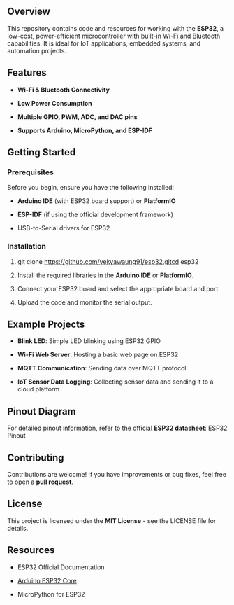 Overview
--------

This repository contains code and resources for working with the **ESP32**, a low-cost, power-efficient microcontroller with built-in Wi-Fi and Bluetooth capabilities. It is ideal for IoT applications, embedded systems, and automation projects.

Features
--------

*   **Wi-Fi & Bluetooth Connectivity**
    
*   **Low Power Consumption**
    
*   **Multiple GPIO, PWM, ADC, and DAC pins**
    
*   **Supports Arduino, MicroPython, and ESP-IDF**
    

Getting Started
---------------

### Prerequisites

Before you begin, ensure you have the following installed:

*   **Arduino IDE** (with ESP32 board support) or **PlatformIO**
    
*   **ESP-IDF** (if using the official development framework)
    
*   USB-to-Serial drivers for ESP32
    

### Installation

1.  git clone https://github.com/yekyawaung91/esp32.gitcd esp32
    
2.  Install the required libraries in the **Arduino IDE** or **PlatformIO**.
    
3.  Connect your ESP32 board and select the appropriate board and port.
    
4.  Upload the code and monitor the serial output.
    

Example Projects
----------------

*   **Blink LED**: Simple LED blinking using ESP32 GPIO
    
*   **Wi-Fi Web Server**: Hosting a basic web page on ESP32
    
*   **MQTT Communication**: Sending data over MQTT protocol
    
*   **IoT Sensor Data Logging**: Collecting sensor data and sending it to a cloud platform
    

Pinout Diagram
--------------

For detailed pinout information, refer to the official **ESP32 datasheet**: ESP32 Pinout

Contributing
------------

Contributions are welcome! If you have improvements or bug fixes, feel free to open a **pull request**.

License
-------

This project is licensed under the **MIT License** - see the LICENSE file for details.

Resources
---------

*   ESP32 Official Documentation
    
*   [Arduino ESP32 Core](https://github.com/espressif/arduino-esp32)
    
*   MicroPython for ESP32